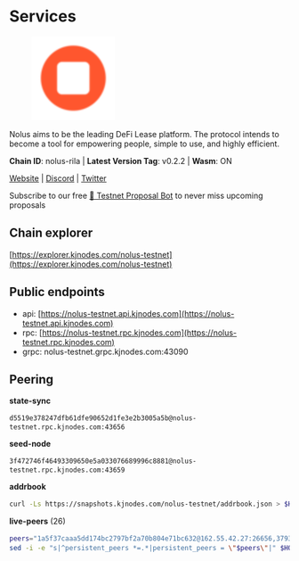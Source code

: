 # Services

<figure><img src="https://raw.githubusercontent.com/kj89/cosmos-images/main/logos/nolus.png" width="150" alt=""><figcaption></figcaption></figure>

Nolus aims to be the leading DeFi Lease platform. The protocol  intends to become a tool for empowering people, simple to use, and highly efficient.

**Chain ID**: nolus-rila | **Latest Version Tag**: v0.2.2 | **Wasm**: ON

[Website](https://www.nolus.io) | [Discord](https://discord.gg/nolus-protocol) | [Twitter](https://twitter.com/NolusProtocol)



Subscribe to our free [🤖 Testnet Proposal Bot](https://t.me/kjnodes_testnet_proposal_bot) to never miss upcoming proposals


## Chain explorer
[https://explorer.kjnodes.com/nolus-testnet](https://explorer.kjnodes.com/nolus-testnet)

## Public endpoints

* api: [https://nolus-testnet.api.kjnodes.com](https://nolus-testnet.api.kjnodes.com)
* rpc: [https://nolus-testnet.rpc.kjnodes.com](https://nolus-testnet.rpc.kjnodes.com)
* grpc: nolus-testnet.grpc.kjnodes.com:43090

## Peering

**state-sync**

```text
d5519e378247dfb61dfe90652d1fe3e2b3005a5b@nolus-testnet.rpc.kjnodes.com:43656
```

**seed-node**

```text
3f472746f46493309650e5a033076689996c8881@nolus-testnet.rpc.kjnodes.com:43659
```

**addrbook**
```bash
curl -Ls https://snapshots.kjnodes.com/nolus-testnet/addrbook.json > $HOME/.nolus/config/addrbook.json
```

**live-peers** (26)
```bash
peers="1a5f37caaa5dd174bc2797bf2a70b804e71bc632@162.55.42.27:26656,37933575674b670c91a6aa336b1dd910057465a9@157.90.208.222:60556,f0f48327e14e6918a2fad2c795429dd6c3856236@88.99.161.162:43656,ac86c1678e20a87bf2f036741932910869726337@135.181.222.185:15656,b707384941f6ae2c291d7031b51771c470e3a686@65.108.9.230:28656,d5519e378247dfb61dfe90652d1fe3e2b3005a5b@65.109.68.190:43656,d71f6a702561b08023810464a96668045dbabd9e@95.214.55.25:26656,f9734a35578309156308f12eba510ef995de4769@165.22.111.173:20756,72ccd1176df36fb799e14721639e21b1ec360f0a@65.108.9.164:20756,89d4b6b28f4399f49c82f9b0e891463f07f26cfe@95.216.65.177:29656,b19bd98f29fefc0c78e6b16b02e652a2148d3bfe@91.223.3.144:26556,8b0b427b4567a7a66f05fab1146ee97b52ad7958@93.189.30.119:26656,6b14535ff005667f324f8439a55a21ee2f170d12@95.217.211.81:26656,fcb82df30d2056c3af024fb389e173d683fe8229@65.108.105.48:19756,33f4b7f56b6708526f0638162f020394de0ce5e9@65.21.229.33:28656,5b7092ce1624e8a23a5d90897c4c5231fb7b1238@185.245.183.172:16656,50d786a2d242839fe2bdb69bee694d7ffa455824@5.161.60.42:18656,91197362c5949e7c512783cd8e71b132551b1b2c@89.117.57.201:13656,b7d04a32d5c0e9b7e1095c4d81f5bebfd03138db@65.108.8.28:61456,43b2582d9f63b46df12879729e8d3d1daa899ef4@144.126.154.230:26656,300509c4c52a00fac5a1f3ec0573e44eaa9f22b9@173.212.223.233:26656,5c2a752c9b1952dbed075c56c600c3a79b58c395@195.3.220.135:27016,896c70ce52e6c88313048c9a63fcb9e7f0277144@178.208.86.44:46656,ee7579d3dadb725ce0ed1e453fd72c2fcbb7b9af@142.132.208.26:26356,b8ab798f77c0276d245c4f095d502d7107f484b9@138.201.204.5:26656,5d323e4127ebf0c3139f3081765606e32052fa3e@65.109.92.148:26656"
sed -i -e "s|^persistent_peers *=.*|persistent_peers = \"$peers\"|" $HOME/.nolus/config/config.toml
```
